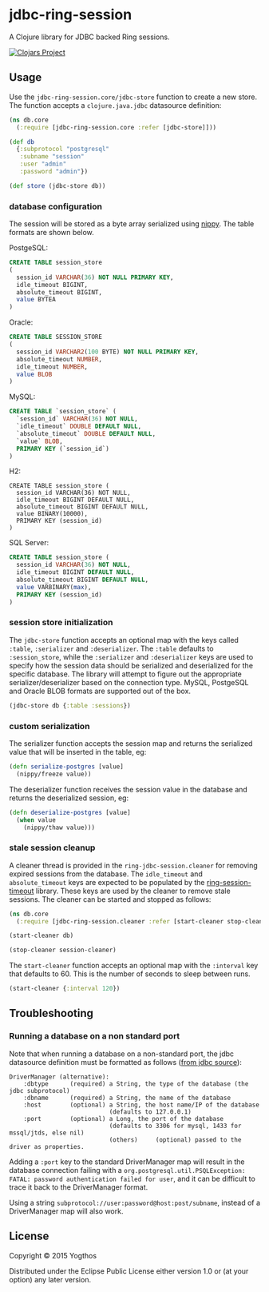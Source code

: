 # jdbc-ring-session

A Clojure library for JDBC backed Ring sessions.

[![Clojars Project](http://clojars.org/jdbc-ring-session/latest-version.svg)](http://clojars.org/jdbc-ring-session)

## Usage

Use the `jdbc-ring-session.core/jdbc-store` function to create a new store. The function accepts
a `clojure.java.jdbc` datasource definition:

```clojure
(ns db.core
  (:require [jdbc-ring-session.core :refer [jdbc-store]]))

(def db
  {:subprotocol "postgresql"
   :subname "session"
   :user "admin"
   :password "admin"})

(def store (jdbc-store db))
```

### database configuration

The session will be stored as a byte array serialized using [nippy](https://github.com/ptaoussanis/nippy). The table formats are shown below.


PostgeSQL:

```sql
CREATE TABLE session_store
(
  session_id VARCHAR(36) NOT NULL PRIMARY KEY,
  idle_timeout BIGINT,
  absolute_timeout BIGINT,
  value BYTEA
)
```

Oracle:

```sql
CREATE TABLE SESSION_STORE
(
  session_id VARCHAR2(100 BYTE) NOT NULL PRIMARY KEY,
  absolute_timeout NUMBER,
  idle_timeout NUMBER,
  value BLOB
)
```

MySQL:

```sql
CREATE TABLE `session_store` (
  `session_id` VARCHAR(36) NOT NULL,
  `idle_timeout` DOUBLE DEFAULT NULL,
  `absolute_timeout` DOUBLE DEFAULT NULL,
  `value` BLOB,
  PRIMARY KEY (`session_id`)
)
```

H2:

```h2
CREATE TABLE session_store (
  session_id VARCHAR(36) NOT NULL,
  idle_timeout BIGINT DEFAULT NULL,
  absolute_timeout BIGINT DEFAULT NULL,
  value BINARY(10000),
  PRIMARY KEY (session_id)
)
```

SQL Server:

```sql
CREATE TABLE session_store (
  session_id VARCHAR(36) NOT NULL,
  idle_timeout BIGINT DEFAULT NULL,
  absolute_timeout BIGINT DEFAULT NULL,
  value VARBINARY(max),
  PRIMARY KEY (session_id)
)
``` 

### session store initialization

The `jdbc-store` function accepts an optional map with the keys called `:table`, `:serializer` and `:deserializer`. The `:table` defaults to `:session_store`, while the `:serializer` and `:deserializer` keys are used to specify how the session data should be serialized and deserialized for the specific database. The library will attempt to figure out the appropriate serializer/deserializer based on the connection type. MySQL, PostgeSQL and Oracle BLOB formats are supported out of the box.

```clojure
(jdbc-store db {:table :sessions})
```

### custom serialization

The serializer function accepts the session map and returns the serialized value that will be inserted
in the table, eg:

```clojure
(defn serialize-postgres [value]
  (nippy/freeze value))
```

The deserializer function receives the session value in the database and returns the deserialized session, eg:

```clojure
(defn deserialize-postgres [value]
  (when value
    (nippy/thaw value)))
```


### stale session cleanup

A cleaner thread is provided in the `ring-jdbc-session.cleaner` for removing expired sessions from the database. The `idle_timeout` and `absolute_timeout` keys are expected to be populated by the [ring-session-timeout](https://github.com/ring-clojure/ring-session-timeout) library. These keys are used by the cleaner to remove stale sessions. The cleaner can be started and stopped as follows:

```clojure
(ns db.core
  (:require [jdbc-ring-session.cleaner :refer [start-cleaner stop-cleaner]))

(start-cleaner db)

(stop-cleaner session-cleaner)
```

The `start-cleaner` function accepts an optional map with the `:interval` key that defaults to 60. This is the number of seconds to sleep between runs.

```clojure
(start-cleaner {:interval 120})
```

## Troubleshooting

### Running a database on a non standard port

Note that when running a database on a non-standard port, the jdbc datasource definition must be formatted as follows ([from jdbc source](https://github.com/clojure/java.jdbc/blob/master/src/main/clojure/clojure/java/jdbc.clj#L195)):

```
DriverManager (alternative):
    :dbtype      (required) a String, the type of the database (the jdbc subprotocol)
    :dbname      (required) a String, the name of the database
    :host        (optional) a String, the host name/IP of the database
                            (defaults to 127.0.0.1)
    :port        (optional) a Long, the port of the database
                            (defaults to 3306 for mysql, 1433 for mssql/jtds, else nil)
                            (others)     (optional) passed to the driver as properties.
```

Adding a `:port` key to the standard DriverManager map will result in the database connection failing with a `org.postgresql.util.PSQLException: FATAL: password authentication failed for user`, and it can be difficult to trace it back to the DriverManager format.

Using a string `subprotocol://user:password@host:post/subname`, instead of a DriverManager map will also work.

## License

Copyright © 2015 Yogthos

Distributed under the Eclipse Public License either version 1.0 or (at
your option) any later version.
